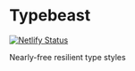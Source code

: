 # Typebeast

[![Netlify Status](https://api.netlify.com/api/v1/badges/df7ba928-fa2e-42c0-8150-88bdc3ddb95e/deploy-status)](https://app.netlify.com/sites/typebeast-library/deploys)

Nearly-free resilient type styles
